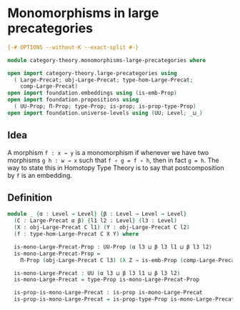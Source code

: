 # Monomorphisms in large precategories

```agda
{-# OPTIONS --without-K --exact-split #-}

module category-theory.monomorphisms-large-precategories where

open import category-theory.large-precategories using
  ( Large-Precat; obj-Large-Precat; type-hom-Large-Precat;
    comp-Large-Precat)
open import foundation.embeddings using (is-emb-Prop)
open import foundation.propositions using
  ( UU-Prop; Π-Prop; type-Prop; is-prop; is-prop-type-Prop)
open import foundation.universe-levels using (UU; Level; _⊔_)
```

## Idea

A morphism `f : x → y` is a monomorphism if whenever we have two morphisms `g h : w → x` such that `f ∘ g = f ∘ h`, then in fact `g = h`. The way to state this in Homotopy Type Theory is to say that postcomposition by `f` is an embedding.

## Definition

```agda
module _ {α : Level → Level} {β : Level → Level → Level}
  (C : Large-Precat α β) {l1 l2 : Level} (l3 : Level)
  (X : obj-Large-Precat C l1) (Y : obj-Large-Precat C l2)
  (f : type-hom-Large-Precat C X Y) where

  is-mono-Large-Precat-Prop : UU-Prop (α l3 ⊔ β l3 l1 ⊔ β l3 l2)
  is-mono-Large-Precat-Prop =
    Π-Prop (obj-Large-Precat C l3) (λ Z → is-emb-Prop (comp-Large-Precat C {X = Z} f))

  is-mono-Large-Precat : UU (α l3 ⊔ β l3 l1 ⊔ β l3 l2)
  is-mono-Large-Precat = type-Prop is-mono-Large-Precat-Prop

  is-prop-is-mono-Large-Precat : is-prop is-mono-Large-Precat
  is-prop-is-mono-Large-Precat = is-prop-type-Prop is-mono-Large-Precat-Prop
```

